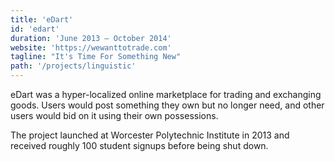 ```yaml
---
title: 'eDart'
id: 'edart'
duration: 'June 2013 – October 2014'
website: 'https://wewanttotrade.com'
tagline: "It's Time For Something New"
path: '/projects/linguistic'
---
```


eDart was a hyper-localized online marketplace for trading and exchanging goods. Users would post something they own but no longer need, and other users would bid on it using their own possessions.

The project launched at Worcester Polytechnic Institute in 2013 and received roughly 100 student signups before being shut down.

